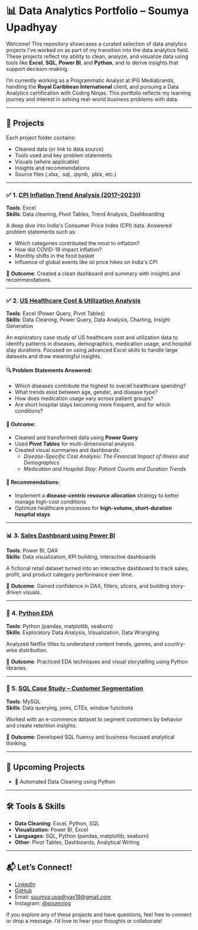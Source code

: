 # 📊 Data Analytics Portfolio – Soumya Upadhyay

Welcome! This repository showcases a curated selection of data analytics projects I've worked on as part of my transition into the data analytics field. These projects reflect my ability to clean, analyze, and visualize data using tools like **Excel**, **SQL**, **Power BI**, and **Python**, and to derive insights that support decision-making.

I’m currently working as a Programmatic Analyst at IPG Mediabrands, handling the **Royal Caribbean International** client, and pursuing a Data Analytics certification with Coding Ninjas. This portfolio reflects my learning journey and interest in solving real-world business problems with data.

---

## 📁 Projects

Each project folder contains:
- Cleaned data (or link to data source)
- Tools used and key problem statements
- Visuals (where applicable)
- Insights and recommendations
- Source files (.xlsx, .sql, .ipynb, .pbix, etc.)

---

### ✅ 1. [CPI Inflation Trend Analysis (2017–2023)](https://github.com/soumya-upadhyay/data-analytics-projects/tree/CPI-Inflation-Case-Study))

**Tools**: Excel  
**Skills**: Data cleaning, Pivot Tables, Trend Analysis, Dashboarding  

A deep dive into India's Consumer Price Index (CPI) data. Answered problem statements such as:
- Which categories contributed the most to inflation?
- How did COVID-19 impact inflation?
- Monthly shifts in the food basket
- Influence of global events like oil price hikes on India's CPI

📌 **Outcome**: Created a clean dashboard and summary with insights and recommendations.

---

### ✅ 2. [US Healthcare Cost & Utilization Analysis](https://github.com/soumya-upadhyay/data-analytics-projects/tree/US-HealthCare-CaseStudy)

**Tools**: Excel (Power Query, Pivot Tables)  
**Skills**: Data Cleaning, Power Query, Data Analysis, Charting, Insight Generation  

An exploratory case study of US healthcare cost and utilization data to identify patterns in diseases, demographics, medication usage, and hospital stay durations. Focused on using advanced Excel skills to handle large datasets and draw meaningful insights.

#### 🔍 Problem Statements Answered:
- Which diseases contribute the highest to overall healthcare spending?
- What trends exist between age, gender, and disease type?
- How does medication usage vary across patient groups?
- Are short hospital stays becoming more frequent, and for which conditions?

#### 📌 Outcome:
- Cleaned and transformed data using **Power Query**
- Used **Pivot Tables** for multi-dimensional analysis
- Created visual summaries and dashboards:
  - *Disease-Specific Cost Analysis: The Financial Impact of Illness and Demographics*
  - *Medication and Hospital Stay: Patient Counts and Duration Trends*

#### 🧠 Recommendations:
- Implement a **disease-centric resource allocation** strategy to better manage high-cost conditions
- Optimize healthcare processes for **high-volume, short-duration hospital stays**

---

### 📊 3. [Sales Dashboard using Power BI](link-coming-soon)

**Tools**: Power BI, DAX  
**Skills**: Data visualization, KPI building, interactive dashboards  

A fictional retail dataset turned into an interactive dashboard to track sales, profit, and product category performance over time.

📌 **Outcome**: Gained confidence in DAX, filters, slicers, and building story-driven visuals.

---

### 🐍 4. [Python EDA](link-coming-soon)

**Tools**: Python (pandas, matplotlib, seaborn)  
**Skills**: Exploratory Data Analysis, Visualization, Data Wrangling  

Analyzed Netflix titles to understand content trends, genres, and country-wise distribution.

📌 **Outcome**: Practiced EDA techniques and visual storytelling using Python libraries.

---

### 🧠 5. [SQL Case Study – Customer Segmentation](link-coming-soon)

**Tools**: MySQL  
**Skills**: Data querying, joins, CTEs, window functions  

Worked with an e-commerce dataset to segment customers by behavior and create retention insights.

📌 **Outcome**: Developed SQL fluency and business-focused analytical thinking.

---

## 📌 Upcoming Projects

- 🧼 Automated Data Cleaning using Python

---

## 🛠️ Tools & Skills

- **Data Cleaning**: Excel, Python, SQL  
- **Visualization**: Power BI, Excel  
- **Languages**: SQL, Python (pandas, matplotlib, seaborn)  
- **Other**: Pivot Tables, Dashboards, Analytical Writing

---

## 📬 Let’s Connect!

- [LinkedIn](https://linkedin.com/in/soumyachanderupadhyay)  
- [GitHub](https://github.com/soumya-upadhyay/)  
- Email: soumya.upadhyay19@gmail.com
- Instagram: [@soumvlog](https://www.instagram.com/soumvlog)  

If you explore any of these projects and have questions, feel free to connect or drop a message. I’d love to hear your thoughts or collaborate!
